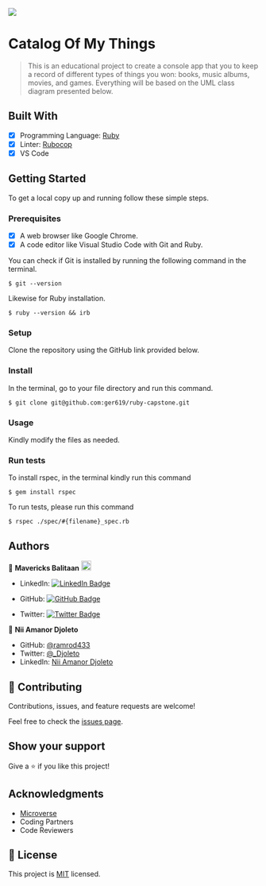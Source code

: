 ![](https://img.shields.io/badge/Microverse-blueviolet)

# Catalog Of My Things

> This is an educational project to create a console app that you to keep a record of different types of things you won: books, music albums, movies, and games. Everything will be based on the UML class diagram presented below.

## Built With

- [x] Programming Language: [Ruby](https://www.ruby-lang.org/en/)
- [x] Linter: [Rubocop](https://rubocop.org/)
- [x] VS Code

## Getting Started

To get a local copy up and running follow these simple steps.

### Prerequisites

- [x] A web browser like Google Chrome.
- [x] A code editor like Visual Studio Code with Git and Ruby.

You can check if Git is installed by running the following command in the terminal.

```
$ git --version
```

Likewise for Ruby installation.

```
$ ruby --version && irb
```

### Setup

Clone the repository using the GitHub link provided below.

### Install

In the terminal, go to your file directory and run this command.

```
$ git clone git@github.com:ger619/ruby-capstone.git
```

### Usage

Kindly modify the files as needed.

### Run tests

To install rspec, in the terminal kindly run this command

```
$ gem install rspec
```

To run tests, please run this command

```
$ rspec ./spec/#{filename}_spec.rb
```

## Authors

👤 **Mavericks Balitaan** <img src="https://emojis.slackmojis.com/emojis/images/1531849430/4246/blob-sunglasses.gif?1531849430" width="20"/>

- LinkedIn: [![LinkedIn Badge](https://img.shields.io/badge/-mavericks--db-white?logo=LinkedIn&logoColor=0A66C2&style=plastic)](https://www.linkedin.com/in/mavericks-db/)

- GitHub: [![GitHub Badge](https://img.shields.io/badge/-mavericks--db-white?logo=GitHub&logoColor=181717&style=plastic)](https://github.com/mavericks-db)

- Twitter: [![Twitter Badge](https://img.shields.io/badge/-mavericks__db-white?logo=Twitter&logoColor=1DA1F2&style=plastic)](https://twitter.com/mavericks_db)

👤 **Nii Amanor Djoleto**

- GitHub: [@ramrod433](https://github.com/ramrod433)
- Twitter: [@\_Djoleto](https://twitter.com/_djoleto_)
- LinkedIn: [Nii Amanor Djoleto](https://linkedin.com/in/nii-amanor-djoleto)

## 🤝 Contributing

Contributions, issues, and feature requests are welcome!

Feel free to check the [issues page](https://github.com/ger619/ruby-capstone/issues).

## Show your support

Give a ⭐️ if you like this project!

## Acknowledgments

- [Microverse](https://www.microverse.org/)
- Coding Partners
- Code Reviewers

## 📝 License

This project is [MIT](./MIT.md) licensed.
